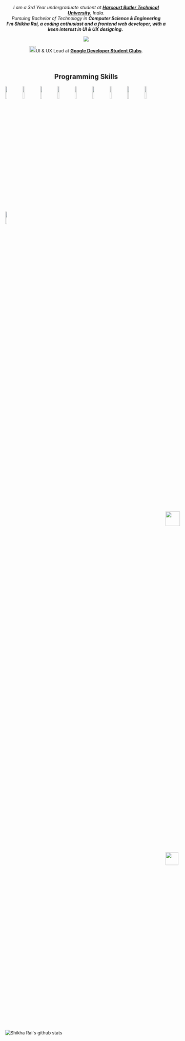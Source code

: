 
<p align="center">
  <em>
    I am a 3rd Year undergraduate student at <a href="https://hbtu.ac.in/"> <b>Harcourt Butler Technical University</b></a>, India.<br>
    Pursuing Bachelor of Technology in <b>Computer Science & Engineering</b><br>
    <b>I'm Shikha Rai, a coding enthusiast and a frontend web developer, with a keen interest in UI & UX designing.</b>&nbsp;</b>  </em>
</h1>
</p>

<p align="center">
<p align="center"> <img src="https://komarev.com/ghpvc/?username=srai0109&color=red" /> </p>
</p>

<p align="center">
  <img alt="GIF" src="https://github.com/mohitjaisal/ImageStore/blob/master/RawImages/dsc_logo.png" width="20vw"/>UI & UX Lead at <a href="https://dsc.hbtu.in/team"><b> Google Developer Student Clubs</b></a>.
<br>
</p>
  
<br>

<h2 align="center"> Programming Skills</h2>
<p>
   
  <code><img width="10%" src="https://github.com/mohitjaisal/ImageStore/blob/master/Readme-MohitJaisal/Programming-Skills/1c.png"></code>
  <code><img width="10%" src="https://github.com/mohitjaisal/ImageStore/blob/master/Readme-MohitJaisal/Programming-Skills/2cpp.png"></code>
  <code><img width="10%" src="https://github.com/mohitjaisal/ImageStore/blob/master/Readme-MohitJaisal/Programming-Skills/4js.png"></code>
  <code><img width="10%" src="https://github.com/mohitjaisal/ImageStore/blob/master/Readme-MohitJaisal/Programming-Skills/5html.png"></code>
  <code><img width="10%" src="https://github.com/mohitjaisal/ImageStore/blob/master/Readme-MohitJaisal/Programming-Skills/6css.png"></code>
  <code><img width="10%" src="https://github.com/mohitjaisal/ImageStore/blob/master/Readme-MohitJaisal/Programming-Skills/7.jquery.svg"></code>
  <code><img width="10%" src="https://github.com/mohitjaisal/ImageStore/blob/master/Readme-MohitJaisal/Programming-Skills/8.bootstrap.svg"></code>
  <code><img width="10%" src="https://github.com/mohitjaisal/ImageStore/blob/master/Readme-MohitJaisal/Programming-Skills/26.git.svg"></code>
  <code><img width="10%" src="https://github.com/mohitjaisal/ImageStore/blob/master/Readme-MohitJaisal/Programming-Skills/27.github.svg"></code>
  <code><img width="10%" src="https://github.com/mohitjaisal/ImageStore/blob/master/Readme-MohitJaisal/Programming-Skills/28.visualstudio-code.svg"></code>
  


</p>
<br>

<p align="center">
  
  <a href="https://www.linkedin.com/in/shikha-rai-53a261194/">
    <img src="https://raw.githubusercontent.com/alexnaiman/alexnaiman/master/resources/linkedin.webp" height="45px" style="margin: 500px;" />
  </a>&nbsp; &nbsp; &nbsp;

  <a href="mailto:srai61778@gmail.com">
    <img src="https://raw.githubusercontent.com/alexnaiman/alexnaiman/master/resources/gmail.png" height="40px" style="margin: 500px;" />
  </a>
  
</p>
  
 <img align="center" alt="Shikha Rai's github stats" src="https://github-readme-stats.vercel.app/api?username=srai0109&show_icons=true&hide_border=true"/>

<br>
 
  
